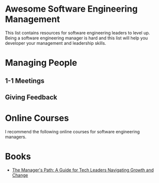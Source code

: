 # Awesome Software Engineering Management

This list contains resources for software engineering leaders to level up. Being a software engineering manager is hard and this list will help you developer your management and leadership skills. 

# Managing People

## 1-1 Meetings
## Giving Feedback

# Online Courses 

I recommend the following online courses for software engineering managers. 

# Books
- [The Manager's Path: A Guide for Tech Leaders Navigating Growth and Change](https://www.goodreads.com/book/show/33369254-the-manager-s-path])

